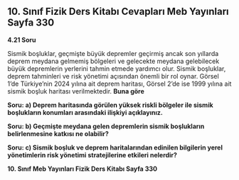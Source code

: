 ## 10. Sınıf Fizik Ders Kitabı Cevapları Meb Yayınları Sayfa 330

**4.21 Soru**

Sismik boşluklar, geçmişte büyük depremler geçirmiş ancak son yıllarda deprem meydana gelmemiş bölgeleri ve gelecekte meydana gelebilecek büyük depremlerin yerlerini tahmin etmede yardımcı olur. Sismik boşluklar, deprem tahminleri ve risk yönetimi açısından önemli bir rol oynar. Görsel 1’de Türkiye’nin 2024 yılına ait deprem haritası, Görsel 2’de ise 1999 yılına ait sismik boşluk haritası verilmektedir. **Buna göre**

**Soru: a) Deprem haritasında görülen yüksek riskli bölgeler ile sismik boşlukların konumları arasındaki ilişkiyi açıklayınız.**

**Soru: b) Geçmişte meydana gelen depremlerin sismik boşlukların belirlenmesine katkısı ne olabilir?**

**Soru: c) Sismik boşluk ve deprem haritalarından edinilen bilgilerin yerel yönetimlerin risk yönetimi stratejilerine etkileri nelerdir?**

**10. Sınıf Meb Yayınları Fizik Ders Kitabı Sayfa 330**